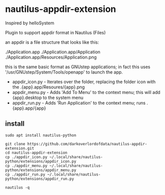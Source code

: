 # nautilus-appdir-extension

Inspired by helloSystem

Plugin to support appdir format in Nautilus (Files)

an appdir is a file structure that looks like this:

./Application.app
./Application.app/Application
./Application.app/Resources/Application.png

this is the same basic format as GNUstep applications; in fact this uses '/usr/GNUstep/System/Tools/openapp' to launch the app.

* appdir_icon.py  - Iterates over the folder, replacing the folder icon with the .{app}.app/Resoures/{app}.png
* appdir_menu.py   - Adds 'Add To Menu' to the context menu; this will add {app}.desktop to the system menu 
* appdir_run.py   - Adds 'Run Application' to the context menu; runs .{app}.app/{app} 


## install
```
sudo apt install nautilus-python

git clone https://github.com/darkoverlordofdata/nautilus-appdir-extension.git
cd nautilus-appdir-extension
cp ./appdir_icon.py ~/.local/share/nautilus-python/extensions/appdir_icon.py
cp ./appdir_menu.py ~/.local/share/nautilus-python/extensions/appdir_menu.py
cp ./appdir_run.py ~/.local/share/nautilus-python/extensions/appdir_run.py

nautilus -q

```